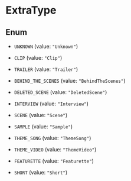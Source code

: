 

# ExtraType

## Enum


* `UNKNOWN` (value: `"Unknown"`)

* `CLIP` (value: `"Clip"`)

* `TRAILER` (value: `"Trailer"`)

* `BEHIND_THE_SCENES` (value: `"BehindTheScenes"`)

* `DELETED_SCENE` (value: `"DeletedScene"`)

* `INTERVIEW` (value: `"Interview"`)

* `SCENE` (value: `"Scene"`)

* `SAMPLE` (value: `"Sample"`)

* `THEME_SONG` (value: `"ThemeSong"`)

* `THEME_VIDEO` (value: `"ThemeVideo"`)

* `FEATURETTE` (value: `"Featurette"`)

* `SHORT` (value: `"Short"`)



